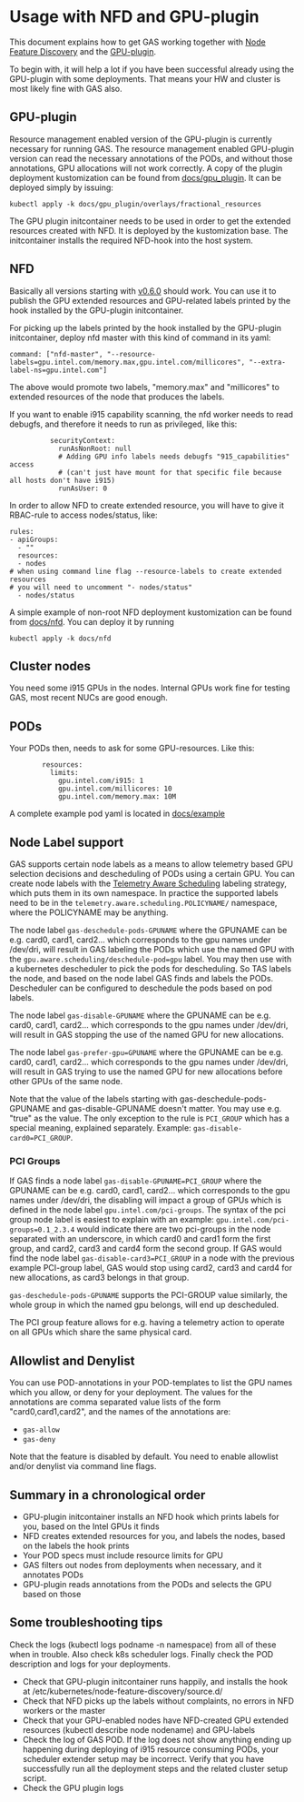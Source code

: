 # Usage with NFD and GPU-plugin
This document explains how to get GAS working together with [Node Feature Discovery](https://github.com/kubernetes-sigs/node-feature-discovery) and the [GPU-plugin](https://github.com/intel/intel-device-plugins-for-kubernetes/blob/main/cmd/gpu_plugin/README.md).

To begin with, it will help a lot if you have been successful already using the GPU-plugin with some deployments. That means your HW and cluster is most likely fine with GAS also.

## GPU-plugin
Resource management enabled version of the GPU-plugin is currently necessary for running GAS. The resource management enabled GPU-plugin version can read the necessary annotations of the PODs, and without those annotations, GPU allocations will not work correctly. A copy of the plugin deployment kustomization can be found from [docs/gpu_plugin](./gpu_plugin). It can be deployed simply by issuing:
```
kubectl apply -k docs/gpu_plugin/overlays/fractional_resources
```

The GPU plugin initcontainer needs to be used in order to get the extended resources created with NFD. It is deployed by the kustomization base. The initcontainer installs the required NFD-hook into the host system.

## NFD
Basically all versions starting with [v0.6.0](https://github.com/kubernetes-sigs/node-feature-discovery/releases/tag/v0.6.0) should work. You can use it to publish the GPU extended resources and GPU-related labels printed by the hook installed by the GPU-plugin initcontainer.

For picking up the labels printed by the hook installed by the GPU-plugin initcontainer, deploy nfd master with this kind of command in its yaml:
```
command: ["nfd-master", "--resource-labels=gpu.intel.com/memory.max,gpu.intel.com/millicores", "--extra-label-ns=gpu.intel.com"]
```

The above would promote two labels, "memory.max" and "millicores" to extended resources of the node that produces the labels.

If you want to enable i915 capability scanning, the nfd worker needs to read debugfs, and therefore it needs to run as privileged, like this:
```
          securityContext:
            runAsNonRoot: null
            # Adding GPU info labels needs debugfs "915_capabilities" access
            # (can't just have mount for that specific file because all hosts don't have i915)
            runAsUser: 0
```

In order to allow NFD to create extended resource, you will have to give it RBAC-rule to access nodes/status, like:
```
rules:
- apiGroups:
  - ""
  resources:
  - nodes
# when using command line flag --resource-labels to create extended resources
# you will need to uncomment "- nodes/status"
  - nodes/status
```

A simple example of non-root NFD deployment kustomization can be found from [docs/nfd](./nfd). You can deploy it by running

```
kubectl apply -k docs/nfd
```

## Cluster nodes

You need some i915 GPUs in the nodes. Internal GPUs work fine for testing GAS, most recent NUCs are good enough.

## PODs

Your PODs then, needs to ask for some GPU-resources. Like this:
```
        resources:
          limits:
            gpu.intel.com/i915: 1
            gpu.intel.com/millicores: 10
            gpu.intel.com/memory.max: 10M
```

A complete example pod yaml is located in [docs/example](./example)

## Node Label support

GAS supports certain node labels as a means to allow telemetry based GPU selection decisions and
descheduling of PODs using a certain GPU. You can create node labels with the
[Telemetry Aware Scheduling](../../telemetry-aware-scheduling/README.md) labeling strategy,
which puts them in its own namespace. In practice the supported labels need to be in the
`telemetry.aware.scheduling.POLICYNAME/` namespace, where the POLICYNAME may be anything.

The node label `gas-deschedule-pods-GPUNAME` where the GPUNAME can be e.g. card0, card1, card2...
which corresponds to the gpu names under /dev/dri, will result in GAS labeling the PODs which
use the named GPU with the `gpu.aware.scheduling/deschedule-pod=gpu` label. You may then
use with a kubernetes descheduler to pick the pods for descheduling. So TAS labels the node, and
based on the node label GAS finds and labels the PODs. Descheduler can be configured to
deschedule the pods based on pod labels.

The node label `gas-disable-GPUNAME` where the GPUNAME can be e.g. card0, card1, card2... which
corresponds to the gpu names under /dev/dri, will result in GAS stopping the use of the named
GPU for new allocations.

The node label `gas-prefer-gpu=GPUNAME` where the GPUNAME can be e.g. card0, card1, card2...
which corresponds to the gpu names under /dev/dri, will result in GAS trying to use the named
GPU for new allocations before other GPUs of the same node.

Note that the value of the labels starting with gas-deschedule-pods-GPUNAME and
gas-disable-GPUNAME doesn't matter. You may use e.g. "true" as the value. The only exception to
the rule is `PCI_GROUP` which has a special meaning, explained separately. Example:
`gas-disable-card0=PCI_GROUP`.

### PCI Groups

If GAS finds a node label `gas-disable-GPUNAME=PCI_GROUP` where the GPUNAME can be e.g. card0,
card1, card2... which corresponds to the gpu names under /dev/dri, the disabling will impact a
group of GPUs which is defined in the node label `gpu.intel.com/pci-groups`. The syntax of the
pci group node label is easiest to explain with an example: `gpu.intel.com/pci-groups=0.1_2.3.4`
would indicate there are two pci-groups in the node separated with an underscore, in which card0
and card1 form the first group, and card2, card3 and card4 form the second group. If GAS would
find the node label `gas-disable-card3=PCI_GROUP` in a node with the previous example PCI-group
label, GAS would stop using card2, card3 and card4 for new allocations, as card3 belongs in that
group.

`gas-deschedule-pods-GPUNAME` supports the PCI-GROUP value similarly, the whole group in which
the named gpu belongs, will end up descheduled.

The PCI group feature allows for e.g. having a telemetry action to operate on all GPUs which
share the same physical card.

## Allowlist and Denylist

You can use POD-annotations in your POD-templates to list the GPU names which you allow, or deny for your deployment. The values for the annotations are comma separated value lists of the form "card0,card1,card2", and the names of the annotations are:

- `gas-allow`
- `gas-deny`

Note that the feature is disabled by default. You need to enable allowlist and/or denylist via command line flags.

## Summary in a chronological order

- GPU-plugin initcontainer installs an NFD hook which prints labels for you, based on the Intel GPUs it finds
- NFD creates extended resources for you, and labels the nodes, based on the labels the hook prints
- Your POD specs must include resource limits for GPU
- GAS filters out nodes from deployments when necessary, and it annotates PODs
- GPU-plugin reads annotations from the PODs and selects the GPU based on those

## Some troubleshooting tips

Check the logs (kubectl logs podname -n namespace) from all of these when in trouble. Also check k8s scheduler logs. Finally check the POD description and logs for your deployments.

- Check that GPU-plugin initcontainer runs happily, and installs the hook at /etc/kubernetes/node-feature-discovery/source.d/
- Check that NFD picks up the labels without complaints, no errors in NFD workers or the master
- Check that your GPU-enabled nodes have NFD-created GPU extended resources (kubectl describe node nodename) and GPU-labels
- Check the log of GAS POD. If the log does not show anything ending up happening during deploying of i915 resource consuming PODs, your scheduler extender setup may be incorrect. Verify that you have successfully run all the deployment steps and the related cluster setup script.
- Check the GPU plugin logs